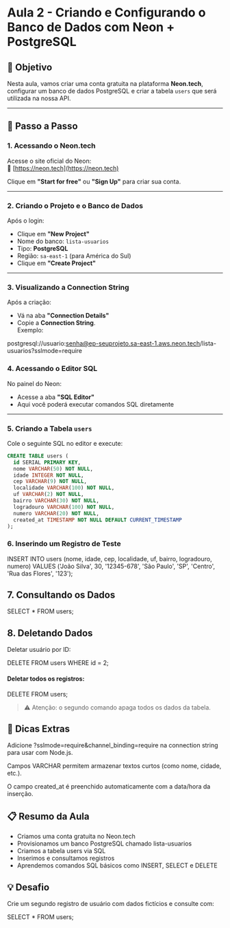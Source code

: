 # Aula 2 - Criando e Configurando o Banco de Dados com Neon + PostgreSQL

## 🎯 Objetivo  
Nesta aula, vamos criar uma conta gratuita na plataforma **Neon.tech**, configurar um banco de dados PostgreSQL e criar a tabela `users` que será utilizada na nossa API.

---

## 🧱 Passo a Passo

### 1. Acessando o Neon.tech

Acesse o site oficial do Neon:  
🔗 [https://neon.tech](https://neon.tech)

Clique em **"Start for free"** ou **"Sign Up"** para criar sua conta.

---

### 2. Criando o Projeto e o Banco de Dados

Após o login:

- Clique em **"New Project"**
- Nome do banco: `lista-usuarios`
- Tipo: **PostgreSQL**
- Região: `sa-east-1` (para América do Sul)
- Clique em **"Create Project"**

---

### 3. Visualizando a Connection String

Após a criação:

- Vá na aba **"Connection Details"**
- Copie a **Connection String**.  
Exemplo:

postgresql://usuario:senha@ep-seuprojeto.sa-east-1.aws.neon.tech/lista-usuarios?sslmode=require

### 4. Acessando o Editor SQL

No painel do Neon:

- Acesse a aba **"SQL Editor"**
- Aqui você poderá executar comandos SQL diretamente

---

### 5. Criando a Tabela `users`

Cole o seguinte SQL no editor e execute:

```sql
CREATE TABLE users (
  id SERIAL PRIMARY KEY,
  nome VARCHAR(50) NOT NULL,
  idade INTEGER NOT NULL,
  cep VARCHAR(9) NOT NULL,
  localidade VARCHAR(100) NOT NULL,
  uf VARCHAR(2) NOT NULL,
  bairro VARCHAR(30) NOT NULL,
  logradouro VARCHAR(100) NOT NULL,
  numero VARCHAR(20) NOT NULL,
  created_at TIMESTAMP NOT NULL DEFAULT CURRENT_TIMESTAMP
);
```
### 6. Inserindo um Registro de Teste

INSERT INTO users (nome, idade, cep, localidade, uf, bairro, logradouro, numero)
VALUES ('João Silva', 30, '12345-678', 'São Paulo', 'SP', 'Centro', 'Rua das Flores', '123');

## 7. Consultando os Dados

SELECT * FROM users;

## 8. Deletando Dados
Deletar usuário por ID:


DELETE FROM users WHERE id = 2;

#### Deletar todos os registros:


DELETE FROM users;

> ⚠️ Atenção: o segundo comando apaga todos os dados da tabela.

## 📌 Dicas Extras
Adicione ?sslmode=require&channel_binding=require na connection string para usar com Node.js.

Campos VARCHAR permitem armazenar textos curtos (como nome, cidade, etc.).

O campo created_at é preenchido automaticamente com a data/hora da inserção.

## 📋 Resumo da Aula
- Criamos uma conta gratuita no Neon.tech
- Provisionamos um banco PostgreSQL chamado lista-usuarios
- Criamos a tabela users via SQL
- Inserimos e consultamos registros
- Aprendemos comandos SQL básicos como INSERT, SELECT e DELETE

## 💡 Desafio
Crie um segundo registro de usuário com dados fictícios e consulte com:

SELECT * FROM users;
